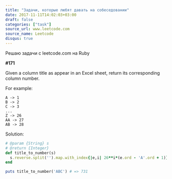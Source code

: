 ```yaml
---
title: "Задачи, которые любят давать на собеседовании"
date: 2017-11-11T14:02:03+03:00
draft: false
categories: ["task"]
source_url: www.leetcode.com
source_name: Leetcode
disqus: true
---
```

Решаю задачи с leetcode.com на Ruby
<!--more-->

**#171**

Given a column title as appear in an Excel sheet, return its corresponding column number.

For example:

```
A -> 1
B -> 2
C -> 3
...
Z -> 26
AA -> 27
AB -> 28
```

Solution:

```ruby
# @param {String} s
# @return {Integer}
def title_to_number(s)
  s.reverse.split('').map.with_index{|e,i| 26**i*(e.ord - 'A'.ord + 1)}.sum
end

puts title_to_number('ABC') # => 731

```
